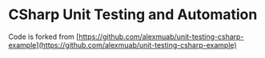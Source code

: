 # CSharp Unit Testing and Automation

Code is forked from [https://github.com/alexmuab/unit-testing-csharp-example](https://github.com/alexmuab/unit-testing-csharp-example)